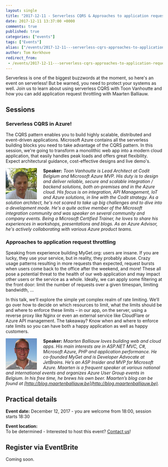 ```yaml
---
layout: single
title: "2017-12-11 - Serverless CQRS & Approaches to application request throttling"
date: 2017-12-11 13:37:00 +0000
comments: true
published: true
categories: ["events"]
tags: ["Events"]
alias: ["/events/2017-12-11---serverless-cqrs-approaches-to-application-request-throttling"]
author: Tom Kerkhove
redirect_from:
 - /events/2017-12-11---serverless-cqrs-approaches-to-application-request-throttling.html
---
```


Serverless is one of the biggest buzzwords at the moment, so here's an event on serverless! But be warned, you need to protect your systems as well. Join us to learn about using serverless CQRS with Toon Vanhoutte and how you can add application request throttling with Maarten Balliauw.

## Sessions
### Serverless CQRS in Azure!
The CQRS pattern enables you to build highly scalable, distributed and event-driven applications. Microsoft Azure contains all the serverless building blocks you need to take advantage of the CQRS pattern. In this session, we're going to transform a monolithic web app into a modern cloud application, that easily handles peak loads and offers great flexibility. Expect architectural guidance, cost-effective designs and live demo's.

<img src="/assets/media/speakers/toon-vanhoutte.jpg" alt="Toon Vanhoutte" align="left" height="100" style="margin-right: 20px;">**Speaker:** *Toon Vanhoutte is Lead Architect at Codit Belgium and Microsoft Azure MVP. His duty is to design and deliver reliable, secure and scalable integration / backend solutions, both on-premises and in the Azure cloud. His focus is on integration, API Management, IoT and Azure solutions, in line with the Codit strategy.  As a solution architect, he's not scared to take up big challenges and to dive into a development mode. He's a quite active member of the Microsoft integration community and was speaker on several community and company events. Being a Microsoft Certified Trainer, he loves to share his experiences in workshops, presentations and blogs. As an Azure Advisor, he's actively collaborating with various Azure product teams.*


### Approaches to application request throttling
Speaking from experience building MyGet.org: users are insane. If you are lucky, they use your service, but in reality, they probably abuse. Crazy usage patterns resulting in more requests than expected, request bursts when users come back to the office after the weekend, and more! These all pose a potential threat to the health of our web application and may impact other users or the service as a whole. Ideally, we can apply some filtering at the front door: limit the number of requests over a given timespan, limiting bandwidth, ...

In this talk, we’ll explore the simple yet complex realm of rate limiting. We’ll go over how to decide on which resources to limit, what the limits should be and where to enforce these limits – in our app, on the server, using a reverse proxy like Nginx or even an external service like CloudFlare or Azure API management. The takeaway? Know when and where to enforce rate limits so you can have both a happy application as well as happy customers.


<img src="/assets/media/speakers/maarten-200x200.jpg" alt="Maarten Balliauw" align="left" height="100" style="margin-right: 20px;">**Speaker:** *Maarten Balliauw loves building web and cloud apps. His main interests are in ASP.NET MVC, C#, Microsoft Azure, PHP and application performance. He co-founded MyGet and is Developer Advocate at JetBrains. He’s an ASP Insider and MVP for Microsoft Azure. Maarten is a frequent speaker at various national and international events and organizes Azure User Group events in Belgium. In his free time, he brews his own beer. Maarten’s blog can be found at [http://blog.maartenballiauw.be](http://blog.maartenballiauw.be).*

## Practical details

**Event date:** December 12, 2017 - you are welcome from 18:00, session starts 18:30

**Event location:**<br />
To be determined - Interested to host this event? [Contact us](http://www.azug.be/contact)!

## Register via EventBrite
Coming soon.